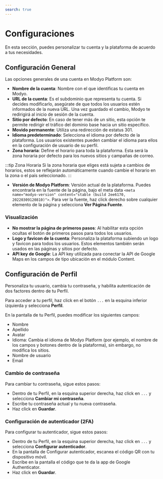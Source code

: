 ```yaml
---
search: true
---
```


# Configuraciones

En esta sección, puedes personalizar tu cuenta y la plataforma de acuerdo a tus necesidades.

## Configuración General

Las opciones generales de una cuenta en Modyo Platform son:

- **Nombre de la cuenta**: Nombre con el que identificas tu cuenta en Modyo.
- **URL de la cuenta**: Es el subdominio que representa tu cuenta. Si decides modificarlo, asegúrate de que todos los usuarios estén informados de la nueva URL. Una vez guardado el cambio, Modyo te redirigirá al inicio de sesión de la cuenta.
- **Sitio por defecto**: En caso de tener más de un sitio, esta opción te permite redirigir el tráfico del dominio base hacia un sitio específico.
- **Movido permanente**: Utiliza una redirección de estatus 301.
- **Idioma predeterminado**: Selecciona el idioma por defecto de la plataforma. Los usuarios existentes pueden cambiar el idioma para ellos en la configuración de usuario de su perfil.
- **Zona horaria**: Define el horario para toda la plataforma. Esta será la zona horaria por defecto para los nuevos sitios y campañas de correo.

:::tip Zona Horaria
Si la zona horaria que eliges está sujeta a cambios de horarios, estos se reflejarán automáticamente cuando cambie el horario en la zona o el país seleccionado.
:::

- **Versión de Modyo Platform**: Versión actual de la plataforma. Puedes encontrarla en la fuente de la página, bajo el meta data `<meta name="modyo-version" content="stable (build 2ee6170, 20220309120810)">`. Para ver la fuente, haz click derecho sobre cualquier elemento de la página y selecciona **Ver Página Fuente**.

### Visualización

- **No mostrar la página de primeros pasos**: Al habilitar esta opción ocultas el botón de primeros pasos para todos los usuarios.
- **Logo y favicon de la cuenta**: Personaliza la plataforma subiendo un logo y favicon para todos los usuarios. Estos elementos también serán usados en las páginas y sitios por defecto.
- **API key de Google**: La API key utilizada para conectar la API de Google Maps en los campos de tipo ubicación en el módulo Content.

## Configuración de Perfil

Personaliza tu usuario, cambia tu contraseña, y habilita autenticación de dos factores dentro de tu Perfil.

Para acceder a tu perfil, haz click en el botón `...` en la esquina inferior izquierda y selecciona **Perfil**.

En la pantalla de tu Perfil, puedes modificar los siguientes campos:
  - Nombre
  - Apellido
  - Avatar
  - Idioma: Cambia el idioma de Modyo Platform (por ejemplo, el nombre de los campos y botones dentro de la plataforma), sin embargo, no modifica los sitios.
  - Nombre de usuario
  - Email

### Cambio de contraseña

Para cambiar tu contraseña, sigue estos pasos:

- Dentro de tu Perfil, en la esquina superior derecha, haz click en `...` y selecciona **Cambiar mi contraseña**.
- Escribe tu contraseña actual y tu nueva contraseña.
- Haz click en **Guardar**.

### Configuración de autenticador (2FA)

Para configurar tu autenticador, sigue estos pasos:

- Dentro de tu Perfil, en la esquina superior derecha, haz click en `...` y selecciona **Configurar autenticador**.
- En la pantalla de Configurar autenticador, escanea el código QR con tu dispositivo móvil.
- Escribe en la pantalla el código que te da la app de Google Authenticator.
- Haz click en **Guardar**.